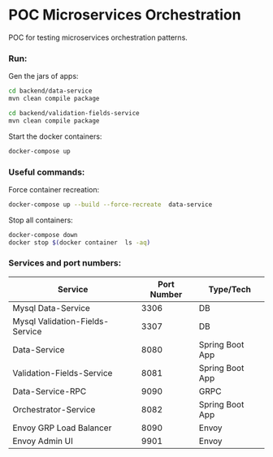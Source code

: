 # POC Microservices Orchestration

POC for testing microservices orchestration patterns.

### Run:

Gen the jars of apps:

```sh
cd backend/data-service
mvn clean compile package
```

```sh
cd backend/validation-fields-service
mvn clean compile package
```

Start the docker containers:

```sh
docker-compose up
```

### Useful commands:

Force container recreation:

```sh
docker-compose up --build --force-recreate  data-service
```

Stop all containers:

```sh
docker-compose down
docker stop $(docker container  ls -aq)
```

### Services and port numbers:

| Service                         | Port Number | Type/Tech       |
| ------------------------------- | ----------- | --------------- |
| Mysql Data-Service              | 3306        | DB              |
| Mysql Validation-Fields-Service | 3307        | DB              |
| Data-Service                    | 8080        | Spring Boot App |
| Validation-Fields-Service       | 8081        | Spring Boot App |
| Data-Service-RPC                | 9090        | GRPC            |
| Orchestrator-Service            | 8082        | Spring Boot App |
| Envoy GRP Load Balancer         | 8090        | Envoy           |
| Envoy Admin UI                  | 9901        | Envoy           |

